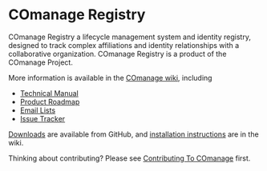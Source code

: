 # COmanage Registry

COmanage Registry a lifecycle management system and identity registry, designed to track complex
affiliations and identity relationships with a collaborative organization. COmanage Registry is a
product of the COmanage Project.

More information is available in the [COmanage wiki](https://spaces.at.internet2.edu/display/COmanage),
including

- [Technical Manual](https://spaces.at.internet2.edu/display/COmanage/COmanage+Technical+Manual)
- [Product Roadmap](https://spaces.at.internet2.edu/display/COmanage/COmanage+Product+Roadmap)
- [Email Lists](https://spaces.at.internet2.edu/display/COmanage/Email+Lists)
- [Issue Tracker](https://bugs.internet2.edu/jira/projects/CO)

[Downloads](https://github.com/Internet2/comanage-registry/releases) are available from GitHub, and
[installation instructions](https://spaces.at.internet2.edu/display/COmanage/Registry+Installation) are in the wiki.

Thinking about contributing? Please see [Contributing To COmanage](https://spaces.at.internet2.edu/display/COmanage/Contributing+To+COmanage)
first.
